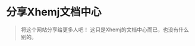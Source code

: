 # 分享Xhemj文档中心
> 将这个网站分享给更多人吧！
> 这只是Xhemj的文档中心而已，也没有什么别的。

<!-- social-share -->
<div id="social-share" style="text-align: left;">
<link rel="stylesheet" href="https://cdnjs.cloudflare.com/ajax/libs/social-share.js/1.0.16/css/share.min.css">
<div class="social-share" data-sites="qq,qzone,wechat,weibo,facebook,twitter" data-image="https://xhemj.gitee.io/logo.png" data-wechat-qrcode-title="分享" data-wechat-qrcode-helper="使用微信扫一扫分享" data-url="https://xhemj.gitee.io/books/" data-title="Xhemj文档中心"></div>
<script type="text/javascript" src="https://cdnjs.cloudflare.com/ajax/libs/social-share.js/1.0.16/js/social-share.min.js"
</div>
<!-- social-share end -->